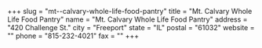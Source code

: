 +++
slug = "mt--calvary-whole-life-food-pantry"
title = "Mt. Calvary Whole Life Food Pantry"
name = "Mt. Calvary Whole Life Food Pantry"
address = "420 Challenge St."
city = "Freeport"
state = "IL"
postal = "61032"
website = ""
phone = "815-232-4021"
fax = ""
+++
